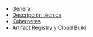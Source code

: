 * [General](/)
* [Descripción técnica](technical-description.md)
* [Kubernetes](kubernetes-section.md)
* [Artifact Registry y Cloud Build](artifact-registry-section.md)